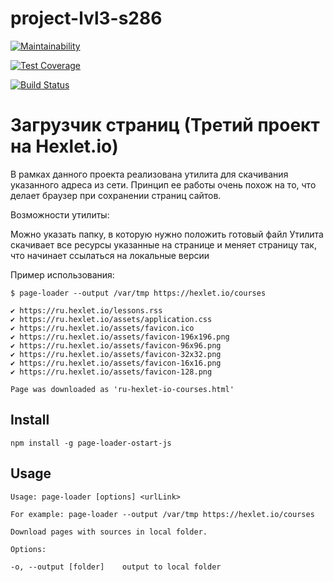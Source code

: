 # project-lvl3-s286

[![Maintainability](https://api.codeclimate.com/v1/badges/7030827fc5005bbb0f0e/maintainability)](https://codeclimate.com/github/ostart/project-lvl3-s286/maintainability)

[![Test Coverage](https://api.codeclimate.com/v1/badges/7030827fc5005bbb0f0e/test_coverage)](https://codeclimate.com/github/ostart/project-lvl3-s286/test_coverage)

[![Build Status](https://travis-ci.org/ostart/project-lvl3-s286.svg?branch=master)](https://travis-ci.org/ostart/project-lvl3-s286)

# Загрузчик страниц (Третий проект на Hexlet.io)

В рамках данного проекта реализована утилита для скачивания указанного адреса из сети. Принцип ее работы очень похож на то, что делает браузер при сохранении страниц сайтов.

Возможности утилиты:

Можно указать папку, в которую нужно положить готовый файл
Утилита скачивает все ресурсы указанные на странице и меняет страницу так, что начинает ссылаться на локальные версии

Пример использования:
```
$ page-loader --output /var/tmp https://hexlet.io/courses

✔ https://ru.hexlet.io/lessons.rss
✔ https://ru.hexlet.io/assets/application.css
✔ https://ru.hexlet.io/assets/favicon.ico
✔ https://ru.hexlet.io/assets/favicon-196x196.png
✔ https://ru.hexlet.io/assets/favicon-96x96.png
✔ https://ru.hexlet.io/assets/favicon-32x32.png
✔ https://ru.hexlet.io/assets/favicon-16x16.png
✔ https://ru.hexlet.io/assets/favicon-128.png

Page was downloaded as 'ru-hexlet-io-courses.html'
```
## Install

`npm install -g page-loader-ostart-js`

## Usage

```
Usage: page-loader [options] <urlLink>

For example: page-loader --output /var/tmp https://hexlet.io/courses

Download pages with sources in local folder.

Options:

-o, --output [folder]    output to local folder
```

